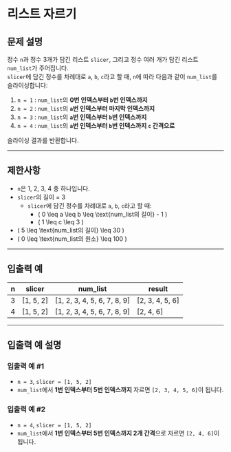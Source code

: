 # 리스트 자르기

## 문제 설명
정수 `n`과 정수 3개가 담긴 리스트 `slicer`, 그리고 정수 여러 개가 담긴 리스트 `num_list`가 주어집니다.  
`slicer`에 담긴 정수를 차례대로 `a`, `b`, `c`라고 할 때, `n`에 따라 다음과 같이 `num_list`를 슬라이싱합니다:

1. `n = 1` : `num_list`의 **0번 인덱스부터 `b`번 인덱스까지**
2. `n = 2` : `num_list`의 **`a`번 인덱스부터 마지막 인덱스까지**
3. `n = 3` : `num_list`의 **`a`번 인덱스부터 `b`번 인덱스까지**
4. `n = 4` : `num_list`의 **`a`번 인덱스부터 `b`번 인덱스까지 `c` 간격으로**

슬라이싱 결과를 반환합니다.

---

## 제한사항
- `n`은 1, 2, 3, 4 중 하나입니다.
- `slicer`의 길이 = 3
    - `slicer`에 담긴 정수를 차례대로 `a`, `b`, `c`라고 할 때:
        - \( 0 \leq a \leq b \leq \text{num_list의 길이} - 1 \)
        - \( 1 \leq c \leq 3 \)
- \( 5 \leq \text{num_list의 길이} \leq 30 \)
- \( 0 \leq \text{num_list의 원소} \leq 100 \)

---

## 입출력 예

| n | slicer    | num_list                    | result          |
|---|-----------|-----------------------------|-----------------|
| 3 | [1, 5, 2] | [1, 2, 3, 4, 5, 6, 7, 8, 9] | [2, 3, 4, 5, 6] |
| 4 | [1, 5, 2] | [1, 2, 3, 4, 5, 6, 7, 8, 9] | [2, 4, 6]       |

---

## 입출력 예 설명

### 입출력 예 #1
- `n = 3`, `slicer = [1, 5, 2]`
- `num_list`에서 **1번 인덱스부터 5번 인덱스까지** 자르면 `[2, 3, 4, 5, 6]`이 됩니다.

### 입출력 예 #2
- `n = 4`, `slicer = [1, 5, 2]`
- `num_list`에서 **1번 인덱스부터 5번 인덱스까지 2개 간격**으로 자르면 `[2, 4, 6]`이 됩니다.